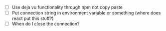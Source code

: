 - [ ] Use deja vu functionality through npm not copy paste
- [ ] Put connection string in environment variable or something (where does react put this stuff?)
- [ ] When do I close the connection?
